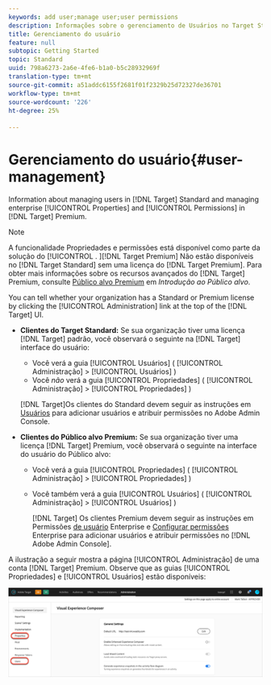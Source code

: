 ```yaml
---
keywords: add user;manage user;user permissions
description: Informações sobre o gerenciamento de Usuários no Target Standard e de Propriedades e permissões do empresariais no Target Premium.
title: Gerenciamento do usuário
feature: null
subtopic: Getting Started
topic: Standard
uuid: 798a6273-2a6e-4fe6-b1a0-b5c28932969f
translation-type: tm+mt
source-git-commit: a51addc6155f2681f01f2329b25d72327de36701
workflow-type: tm+mt
source-wordcount: '226'
ht-degree: 25%

---
```



# Gerenciamento do usuário{#user-management}

Information about managing users in [!DNL Target] Standard and managing enterprise [!UICONTROL Properties] and [!UICONTROL Permissions] in [!DNL Target] Premium.

>[!NOTE]
>
>A funcionalidade Propriedades e permissões está disponível como parte da solução do [!UICONTROL . ][!DNL Target Premium] Não estão disponíveis no [!DNL Target Standard] sem uma licença do [!DNL Target Premium]. Para obter mais informações sobre os recursos avançados do [!DNL Target] Premium, consulte [Público alvo Premium](/help/c-intro/intro.md#premium) em *Introdução ao Público alvo*.

You can tell whether your organization has a Standard or Premium license by clicking the [!UICONTROL Administration] link at the top of the [!DNL Target] UI.

* **Clientes do Target Standard:** Se sua organização tiver uma licença [!DNL Target] padrão, você observará o seguinte na [!DNL Target] interface do usuário:

   * Você verá a guia [!UICONTROL Usuários] ( [!UICONTROL Administração] > [!UICONTROL Usuários] )
   * Você *não* verá a guia [!UICONTROL Propriedades] ( [!UICONTROL Administração] > [!UICONTROL Propriedades] )

   [!DNL Target]Os clientes do Standard devem seguir as instruções em [Usuários](/help/administrating-target/c-user-management/c-user-management/user-management.md) para adicionar usuários e atribuir permissões no Adobe Admin Console.

* **Clientes do Público alvo Premium:** Se sua organização tiver uma licença [!DNL Target] Premium, você observará o seguinte na interface do usuário do Público alvo:

   * Você verá a guia [!UICONTROL Propriedades] ( [!UICONTROL Administração] > [!UICONTROL Propriedades] )
   * Você também verá a guia [!UICONTROL Usuários] ( [!UICONTROL Administração] > [!UICONTROL Usuários] )

      [!DNL Target] Os clientes Premium devem seguir as instruções em Permissões [de usuário](../../administrating-target/c-user-management/property-channel/property-channel.md#concept_E396B16FA2024ADBA27BC056138F9838) Enterprise e [Configurar permissões](../../administrating-target/c-user-management/property-channel/properties-overview.md#concept_22F2855DBF0D4754B9460F5D68749C71) Enterprise para adicionar usuários e atribuir permissões no [!DNL Adobe Admin Console].

A ilustração a seguir mostra a página [!UICONTROL Administração] de uma conta [!DNL Target] Premium. Observe que as guias [!UICONTROL Propriedades] e [!UICONTROL Usuários] estão disponíveis:

![Guia Administração](/help/administrating-target/assets/premium.png)

